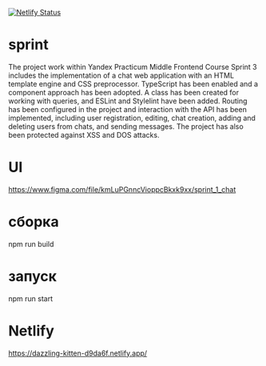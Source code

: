 [![Netlify Status](https://api.netlify.com/api/v1/badges/359cc3ab-5371-48ea-9862-a5dad6a7d8bb/deploy-status)](https://app.netlify.com/sites/dazzling-kitten-d9da6f/deploys)
# sprint
The project work within Yandex Practicum Middle Frontend Course Sprint 3 includes the implementation of a chat web application with an HTML template engine and CSS preprocessor. TypeScript has been enabled and a component approach has been adopted. A class has been created for working with queries, and ESLint and Stylelint have been added. Routing has been configured in the project and interaction with the API has been implemented, including user registration, editing, chat creation, adding and deleting users from chats, and sending messages. The project has also been protected against XSS and DOS attacks.
# UI
https://www.figma.com/file/kmLuPGnncVioppcBkxk9xx/sprint_1_chat
# сборка
npm run build 
# запуск
npm run start
# Netlify
https://dazzling-kitten-d9da6f.netlify.app/
